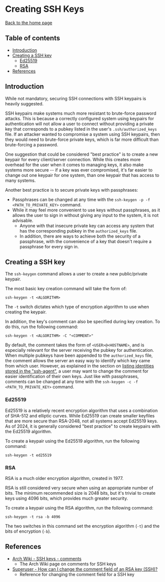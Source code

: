 # Creating SSH Keys

[Back to the home page](README.md)

## Table of contents

- [Introduction](#introduction)
- [Creating a SSH key](#creating-a-ssh-key)
    - [Ed25519](#ed25519)
    - [RSA](#rsa)
- [References](#references)

## Introduction

While not mandatory, securing SSH connections with SSH keypairs is heavily suggested.

SSH keypairs make systems much more resistant to brute-force password attacks. This is because a correctly configured system using keypairs for authentication will not allow a user to connect without providing a private key that corresponds to a pubkey listed in the user's `.ssh/authorized_keys` file. If an attacker wanted to compromise a system using SSH keypairs, then they would need to brute-force private keys, which is far more difficult than brute-forcing a password.

One suggestion that could be considered "best practice" is to create a new keypair for every client/server connection. While this creates more overhead for the user when it comes to managing keys, it also make systems more secure -- if a key was ever compromised, it's far easier to change out one keypair for one system, than one keypair that has access to many systems.

Another best practice is to secure private keys with passphrases:

- Passphrases can be changed at any time with the `ssh-keygen -p -f <PATH_TO_PRIVATE_KEY>` command.
- While it may feel more convenient to use keys without passphrases, as it allows the user to sign in without giving any input to the system, it is not advisable.
    - Anyone with that insecure private key can access any system that has the corresponding pubkey in the `authorized_keys` file.
    - In addition, there are ways to achieve both the security of a passphrase, with the convenience of a key that doesn't require a passphrase for every sign in.

## Creating a SSH key

The `ssh-keygen` command allows a user to create a new public/private keypair.

The most basic key creation command will take the form of:

```
ssh-keygen -t <ALGORITHM>
```

The `-t` switch dictates which type of encryption algorithm to use when creating the keypair.

In addition, the key's comment can also be specified during key creation. To do this, run the following command:

```
ssh-keygen -t <ALGORITHM> -C "<COMMENT>"
```

By default, the comment takes the form of `<USER>@<HOSTNAME>`, and is especially relevant for the server receiving the pubkey for authentication. When multiple pubkeys have been appended to the `authorized_keys` file, the comment allows the server an easy way to identify which key came from which user. However, as explained in the section on [listing identities stored in the "ssh-agent"](ssh-agent.md#listing-stored-identities), a user may want to change the comment for easier identification of their own keys. Just like with passphrases, comments can be changed at any time with the `ssh-keygen -c -f <PATH_TO_PRIVATE_KEY>` command.

### Ed25519

Ed25519 is a relatively recent encryption algorithm that uses a combination of SHA-512 and elliptic curves. While Ed25519 can create smaller keyfiles that are more secure than RSA-2048, not all systems accept Ed25519 keys. As of 2024, it is generally considered "best practice" to create keypairs with the Ed25519 algorithm.

To create a keypair using the Ed25519 algorithm, run the following command:

```
ssh-keygen -t ed25519
```

### RSA

RSA is a much older encryption algorithm, created in 1977.

RSA is still considered very secure when using an appropriate number of bits. The minimum recommended size is 2048 bits, but it's trivial to create keys using 4096 bits, which provides much greater security.

To create a keypair using the RSA algorithm, run the following command:

```
ssh-keygen -t rsa -b 4096
```

The two switches in this command set the encryption algorithm (`-t`) and the bits of encryption (`-b`).

## References

- [Arch Wiki - SSH keys - comments](https://wiki.archlinux.org/title/SSH_keys#Generating_an_SSH_key_pair)
    - The Arch Wiki page on comments for SSH keys
- [Superuser - How can I change the comment field of an RSA key (SSH)?](https://superuser.com/questions/361764/how-can-i-change-the-comment-field-of-an-rsa-key-ssh)
    - Reference for changing the comment field for a SSH key
